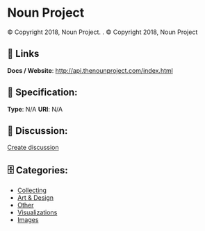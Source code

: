 # Noun Project


© Copyright 2018, Noun Project. . © Copyright 2018, Noun Project

##  🔗 Links
**Docs / Website**: http://api.thenounproject.com/index.html

## 🧬 Specification:
**Type**:  N/A 
**URI**:  N/A 

## 💬 Discussion:
[Create discussion](https://github.com/apis-list/apis-list/discussions/new)

## 🗄️ Categories:
- [Collecting](https://github.com/apis-list/apis-list#collecting)
- [Art & Design](https://github.com/apis-list/apis-list#art-and-design)
- [Other](https://github.com/apis-list/apis-list#other)
- [Visualizations](https://github.com/apis-list/apis-list#visualizations)
- [Images](https://github.com/apis-list/apis-list#images)



